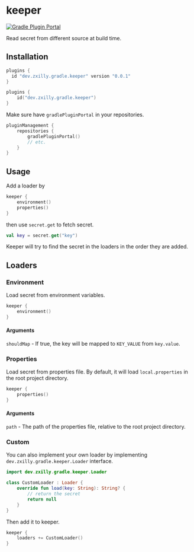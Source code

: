 # keeper

[![Gradle Plugin Portal](https://img.shields.io/gradle-plugin-portal/v/dev.zxilly.gradle.keeper)](https://plugins.gradle.org/plugin/dev.zxilly.gradle.keeper)

Read secret from different source at build time.

## Installation

```gradle
plugins {
  id "dev.zxilly.gradle.keeper" version "0.0.1"
}
```

```kotlin
plugins {
    id("dev.zxilly.gradle.keeper")
}
```

Make sure have `gradlePluginPortal` in your repositories.

```kotlin
pluginManagement {
    repositories {
        gradlePluginPortal()
        // etc.
    }
}
```

## Usage

Add a loader by

```kotlin
keeper {
    environment()
    properties()
}
```

then use `secret.get` to fetch secret.

```kotlin
val key = secret.get("key")
```

Keeper will try to find the secret in the loaders in the order they are added.

## Loaders

### Environment

Load secret from environment variables.

```kotlin
keeper {
    environment()
}
```

#### Arguments

`shouldMap` - If true, the key will be mapped to `KEY_VALUE` from `key.value`.

### Properties

Load secret from properties file. By default, it will load `local.properties` in the root project directory.

```kotlin
keeper {
    properties()
}
```

#### Arguments

`path` - The path of the properties file, relative to the root project directory.

### Custom

You can also implement your own loader by implementing `dev.zxilly.gradle.keeper.Loader` interface.

```kotlin
import dev.zxilly.gradle.keeper.Loader

class CustomLoader : Loader {
    override fun load(key: String): String? {
        // return the secret
        return null
    }
}
```

Then add it to keeper.

```kotlin
keeper {
    loaders += CustomLoader()
}
```

